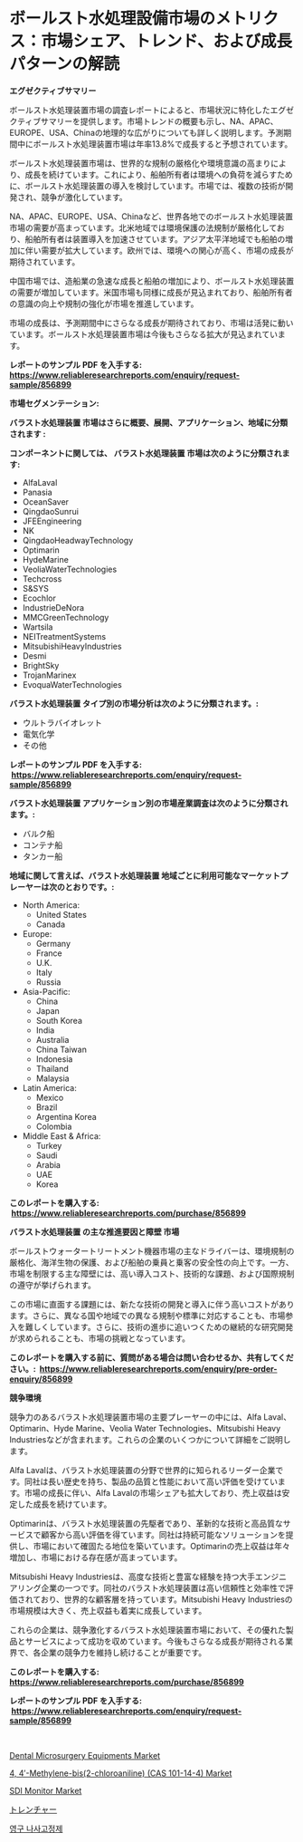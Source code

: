 <p><h1>ボールスト水処理設備市場のメトリクス：市場シェア、トレンド、および成長パターンの解読</h1></p><p><strong>エグゼクティブサマリー</strong></p>
<p><p>ボールスト水処理装置市場の調査レポートによると、市場状況に特化したエグゼクティブサマリーを提供します。市場トレンドの概要も示し、NA、APAC、EUROPE、USA、Chinaの地理的な広がりについても詳しく説明します。予測期間中にボールスト水処理装置市場は年率13.8%で成長すると予想されています。</p><p>ボールスト水処理装置市場は、世界的な規制の厳格化や環境意識の高まりにより、成長を続けています。これにより、船舶所有者は環境への負荷を減らすために、ボールスト水処理装置の導入を検討しています。市場では、複数の技術が開発され、競争が激化しています。</p><p>NA、APAC、EUROPE、USA、Chinaなど、世界各地でのボールスト水処理装置市場の需要が高まっています。北米地域では環境保護の法規制が厳格化しており、船舶所有者は装置導入を加速させています。アジア太平洋地域でも船舶の増加に伴い需要が拡大しています。欧州では、環境への関心が高く、市場の成長が期待されています。</p><p>中国市場では、造船業の急速な成長と船舶の増加により、ボールスト水処理装置の需要が増加しています。米国市場も同様に成長が見込まれており、船舶所有者の意識の向上や規制の強化が市場を推進しています。</p><p>市場の成長は、予測期間中にさらなる成長が期待されており、市場は活発に動いています。ボールスト水処理装置市場は今後もさらなる拡大が見込まれています。</p></p>
<p><strong>レポートのサンプル PDF を入手する: <a href="https://www.reliableresearchreports.com/enquiry/request-sample/856899">https://www.reliableresearchreports.com/enquiry/request-sample/856899</a></strong></p>
<p><strong>市場セグメンテーション:</strong></p>
<p><strong> バラスト水処理装置 市場はさらに概要、展開、アプリケーション、地域に分類されます :</strong></p>
<p><strong>コンポーネントに関しては、 バラスト水処理装置 市場は次のように分類されます: &nbsp;</strong></p>
<p><ul><li>AlfaLaval</li><li>Panasia</li><li>OceanSaver</li><li>QingdaoSunrui</li><li>JFEEngineering</li><li>NK</li><li>QingdaoHeadwayTechnology</li><li>Optimarin</li><li>HydeMarine</li><li>VeoliaWaterTechnologies</li><li>Techcross</li><li>S&SYS</li><li>Ecochlor</li><li>IndustrieDeNora</li><li>MMCGreenTechnology</li><li>Wartsila</li><li>NEITreatmentSystems</li><li>MitsubishiHeavyIndustries</li><li>Desmi</li><li>BrightSky</li><li>TrojanMarinex</li><li>EvoquaWaterTechnologies</li></ul></p>
<p><strong> バラスト水処理装置 タイプ別の市場分析は次のように分類されます。:</strong></p>
<p><ul><li>ウルトラバイオレット</li><li>電気化学</li><li>その他</li></ul></p>
<p><strong>レポートのサンプル PDF を入手する: &nbsp;<a href="https://www.reliableresearchreports.com/enquiry/request-sample/856899">https://www.reliableresearchreports.com/enquiry/request-sample/856899</a></strong></p>
<p><strong> バラスト水処理装置 アプリケーション別の市場産業調査は次のように分類されます。:</strong></p>
<p><ul><li>バルク船</li><li>コンテナ船</li><li>タンカー船</li></ul></p>
<p><strong>地域に関して言えば、バラスト水処理装置 地域ごとに利用可能なマーケットプレーヤーは次のとおりです。:</strong></p>
<p><ul>
    <li>
        North America:
        <ul>
            <li>United States</li>
            <li>Canada</li>
        </ul>
    </li>
    <li>
        Europe:
        <ul>
            <li>Germany</li>
            <li>France</li>
            <li>U.K.</li>
            <li>Italy</li>
            <li>Russia</li>
        </ul>
    </li>
    <li>
        Asia-Pacific:
        <ul>
            <li>China</li>
            <li>Japan</li>
            <li>South Korea</li>
            <li>India</li>
            <li>Australia</li>
            <li>China Taiwan</li>
            <li>Indonesia</li>
            <li>Thailand</li>
            <li>Malaysia</li>
        </ul>
    </li>
    <li>
        Latin America:
        <ul>
            <li>Mexico</li>
            <li>Brazil</li>
            <li>Argentina Korea</li>
            <li>Colombia</li>
        </ul>
    </li>
    <li>
        Middle East & Africa:
        <ul>
            <li>Turkey</li>
            <li>Saudi</li>
            <li>Arabia</li>
            <li>UAE</li>
            <li>Korea</li>
        </ul>
    </li>
    </ul></p>
<p><strong>このレポートを購入する: &nbsp;<a href="https://www.reliableresearchreports.com/purchase/856899">https://www.reliableresearchreports.com/purchase/856899</a></strong></p>
<p><strong>バラスト水処理装置 の主な推進要因と障壁 市場</strong></p>
<p><p>ボールストウォータートリートメント機器市場の主なドライバーは、環境規制の厳格化、海洋生物の保護、および船舶の乗員と乗客の安全性の向上です。一方、市場を制限する主な障壁には、高い導入コスト、技術的な課題、および国際規制の遵守が挙げられます。</p><p>この市場に直面する課題には、新たな技術の開発と導入に伴う高いコストがあります。さらに、異なる国や地域での異なる規制や標準に対応することも、市場参入を難しくしています。さらに、技術の進歩に追いつくための継続的な研究開発が求められることも、市場の挑戦となっています。</p></p>
<p><strong>このレポートを購入する前に、質問がある場合は問い合わせるか、共有してください。:&nbsp; <a href="https://www.reliableresearchreports.com/enquiry/pre-order-enquiry/856899">https://www.reliableresearchreports.com/enquiry/pre-order-enquiry/856899</a></strong></p>
<p><strong>競争環境</strong></p>
<p><p>競争力のあるバラスト水処理装置市場の主要プレーヤーの中には、Alfa Laval、Optimarin、Hyde Marine、Veolia Water Technologies、Mitsubishi Heavy Industriesなどが含まれます。これらの企業のいくつかについて詳細をご説明します。</p><p>Alfa Lavalは、バラスト水処理装置の分野で世界的に知られるリーダー企業です。同社は長い歴史を持ち、製品の品質と性能において高い評価を受けています。市場の成長に伴い、Alfa Lavalの市場シェアも拡大しており、売上収益は安定した成長を続けています。</p><p>Optimarinは、バラスト水処理装置の先駆者であり、革新的な技術と高品質なサービスで顧客から高い評価を得ています。同社は持続可能なソリューションを提供し、市場において確固たる地位を築いています。Optimarinの売上収益は年々増加し、市場における存在感が高まっています。</p><p>Mitsubishi Heavy Industriesは、高度な技術と豊富な経験を持つ大手エンジニアリング企業の一つです。同社のバラスト水処理装置は高い信頼性と効率性で評価されており、世界的な顧客層を持っています。Mitsubishi Heavy Industriesの市場規模は大きく、売上収益も着実に成長しています。</p><p>これらの企業は、競争激化するバラスト水処理装置市場において、その優れた製品とサービスによって成功を収めています。今後もさらなる成長が期待される業界で、各企業の競争力を維持し続けることが重要です。</p></p>
<p><strong>このレポートを購入する: &nbsp; <a href="https://www.reliableresearchreports.com/purchase/856899">https://www.reliableresearchreports.com/purchase/856899</a></strong></p>
<p><strong>レポートのサンプル PDF を入手する: &nbsp;<a href="https://www.reliableresearchreports.com/enquiry/request-sample/856899">https://www.reliableresearchreports.com/enquiry/request-sample/856899</a></strong><strong></strong></p>
<p>&nbsp;</p>
<p><p><a href="https://issuu.com/reportprime-2/docs/dental-microsurgery-equipments-market-size-2030.pp">Dental Microsurgery Equipments Market</a></p><p><a href="https://issuu.com/reportprime-2/docs/4-4-methylene-bis2-chloroaniline-cas-101-14-4-mark">4, 4′-Methylene-bis(2-chloroaniline) (CAS 101-14-4) Market</a></p><p><a href="https://github.com/prosalinda88/Market-Research-Report-List-3/blob/main/sdi-monitor-market.md">SDI Monitor Market</a></p><p><a href="https://github.com/ppmazlotr77499/Market-Research-Report-List-1/blob/main/68553983898.md">トレンチャー</a></p><p><a href="https://github.com/idcefvhkdut6/Market-Research-Report-List-1/blob/main/13133973501.md">영구 나사고정제</a></p></p>